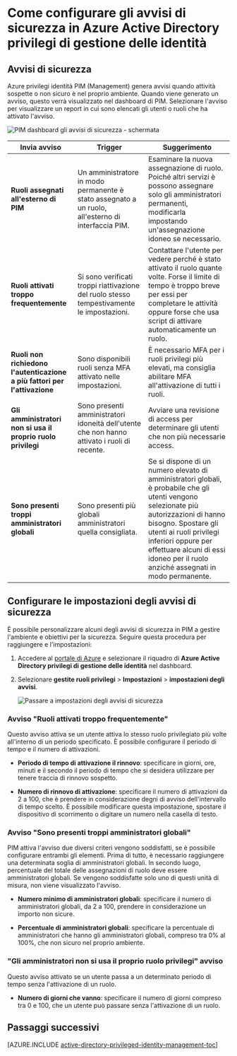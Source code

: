 <properties
   pageTitle="Come configurare gli avvisi di sicurezza | Microsoft Azure"
   description="Informazioni su come configurare gli avvisi di sicurezza per l'estensione di Azure privilegi di gestione delle identità."
   services="active-directory"
   documentationCenter=""
   authors="kgremban"
   manager="femila"
   editor=""/>

<tags
   ms.service="active-directory"
   ms.devlang="na"
   ms.topic="article"
   ms.tgt_pltfrm="na"
   ms.workload="identity"
   ms.date="09/02/2016"
   ms.author="kgremban"/>

# <a name="how-to-configure-security-alerts-in-azure-ad-privileged-identity-management"></a>Come configurare gli avvisi di sicurezza in Azure Active Directory privilegi di gestione delle identità

## <a name="security-alerts"></a>Avvisi di sicurezza
Azure privilegi identità PIM (Management) genera avvisi quando attività sospette o non sicuro è nel proprio ambiente. Quando viene generato un avviso, questo verrà visualizzato nel dashboard di PIM. Selezionare l'avviso per visualizzare un report in cui sono elencati gli utenti o ruoli che ha attivato l'avviso.

![PIM dashboard gli avvisi di sicurezza - schermata][1]



| Invia avviso | Trigger | Suggerimento |
| ----- | ------- | -------------- |
| **Ruoli assegnati all'esterno di PIM** | Un amministratore in modo permanente è stato assegnato a un ruolo, all'esterno di interfaccia PIM. | Esaminare la nuova assegnazione di ruolo. Poiché altri servizi è possono assegnare solo gli amministratori permanenti, modificarla impostando un'assegnazione idoneo se necessario. |
| **Ruoli attivati troppo frequentemente** | Si sono verificati troppi riattivazione del ruolo stesso tempestivamente le impostazioni. | Contattare l'utente per vedere perché è stato attivato il ruolo quante volte. Forse il limite di tempo è troppo breve per essi per completare le attività oppure forse che usa script di attivare automaticamente un ruolo. |
| **Ruoli non richiedono l'autenticazione a più fattori per l'attivazione** | Sono disponibili ruoli senza MFA attivato nelle impostazioni. | È necessario MFA per i ruoli privilegi più elevati, ma consiglia abilitare MFA all'attivazione di tutti i ruoli. |
| **Gli amministratori non si usa il proprio ruolo privilegi** | Sono presenti amministratori idoneità dell'utente che non hanno attivato i ruoli di recente. | Avviare una revisione di access per determinare gli utenti che non più necessarie access. |
| **Sono presenti troppi amministratori globali** | Sono presenti più globali amministratori quella consigliata. | Se si dispone di un numero elevato di amministratori globali, è probabile che gli utenti vengono selezionate più autorizzazioni di hanno bisogno. Spostare gli utenti ai ruoli privilegi inferiori oppure per effettuare alcuni di essi idoneo per il ruolo anziché assegnati in modo permanente. |

## <a name="configure-security-alert-settings"></a>Configurare le impostazioni degli avvisi di sicurezza

È possibile personalizzare alcuni degli avvisi di sicurezza in PIM a gestire l'ambiente e obiettivi per la sicurezza. Seguire questa procedura per raggiungere e l'impostazioni:

1. Accedere al [portale di Azure](https://portal.azure.com/) e selezionare il riquadro di **Azure Active Directory privilegi di gestione delle identità** nel dashboard.
2. Selezionare **gestite ruoli privilegi** > **Impostazioni** > **impostazioni degli avvisi**.

    ![Passare a impostazioni degli avvisi di sicurezza][2]

### <a name="roles-are-being-activated-too-frequently-alert"></a>Avviso "Ruoli attivati troppo frequentemente"

Questo avviso attiva se un utente attiva lo stesso ruolo privilegiato più volte all'interno di un periodo specificato. È possibile configurare il periodo di tempo e il numero di attivazioni.

- **Periodo di tempo di attivazione il rinnovo**: specificare in giorni, ore, minuti e il secondo il periodo di tempo che si desidera utilizzare per tenere traccia di rinnovo sospetto.

- **Numero di rinnovo di attivazione**: specificare il numero di attivazioni da 2 a 100, che è prendere in considerazione degni di avviso dell'intervallo di tempo scelto. È possibile modificare questa impostazione, spostare il dispositivo di scorrimento o digitare un numero nella casella di testo.


### <a name="there-are-too-many-global-administrators-alert"></a>Avviso "Sono presenti troppi amministratori globali"

PIM attiva l'avviso due diversi criteri vengono soddisfatti, se è possibile configurare entrambi gli elementi. Prima di tutto, è necessario raggiungere una determinata soglia di amministratori globali. In secondo luogo, percentuale del totale delle assegnazioni di ruolo deve essere amministratori globali. Se vengono soddisfatte solo uno di questi unità di misura, non viene visualizzato l'avviso.  

- **Numero minimo di amministratori globali**: specificare il numero di amministratori globali, da 2 a 100, prendere in considerazione un importo non sicure.

- **Percentuale di amministratori globali**: specificare la percentuale di amministratori che hanno gli amministratori globali, compreso tra 0% al 100%, che non sicuro nel proprio ambiente.

### <a name="administrators-arent-using-their-privileged-roles-alert"></a>"Gli amministratori non si usa il proprio ruolo privilegi" avviso

Questo avviso attivato se un utente passa a un determinato periodo di tempo senza l'attivazione di un ruolo.

- **Numero di giorni che vanno**: specificare il numero di giorni compreso tra 0 e 100, che un utente può passare senza l'attivazione di un ruolo.

<!--Every topic should have next steps and links to the next logical set of content to keep the customer engaged-->
## <a name="next-steps"></a>Passaggi successivi
[AZURE.INCLUDE [active-directory-privileged-identity-management-toc](../../includes/active-directory-privileged-identity-management-toc.md)]


<!--Image references-->

[1]: ./media/active-directory-privileged-identity-management-how-to-configure-security-alerts/PIM_security_dash.png
[2]: ./media/active-directory-privileged-identity-management-how-to-configure-security-alerts/PIM_security_settings.png
